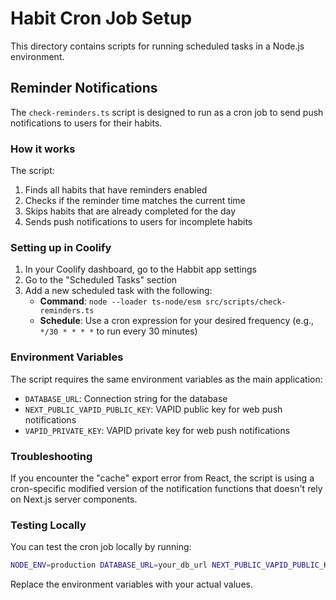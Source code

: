 # Habit Cron Job Setup

This directory contains scripts for running scheduled tasks in a Node.js environment.

## Reminder Notifications

The `check-reminders.ts` script is designed to run as a cron job to send push notifications to users for their habits.

### How it works

The script:
1. Finds all habits that have reminders enabled
2. Checks if the reminder time matches the current time
3. Skips habits that are already completed for the day
4. Sends push notifications to users for incomplete habits

### Setting up in Coolify

1. In your Coolify dashboard, go to the Habbit app settings
2. Go to the "Scheduled Tasks" section
3. Add a new scheduled task with the following:
   - **Command**: `node --loader ts-node/esm src/scripts/check-reminders.ts`
   - **Schedule**: Use a cron expression for your desired frequency (e.g., `*/30 * * * *` to run every 30 minutes)

### Environment Variables

The script requires the same environment variables as the main application:
- `DATABASE_URL`: Connection string for the database
- `NEXT_PUBLIC_VAPID_PUBLIC_KEY`: VAPID public key for web push notifications
- `VAPID_PRIVATE_KEY`: VAPID private key for web push notifications

### Troubleshooting

If you encounter the "cache" export error from React, the script is using a cron-specific modified version of the notification functions that doesn't rely on Next.js server components.

### Testing Locally

You can test the cron job locally by running:

```bash
NODE_ENV=production DATABASE_URL=your_db_url NEXT_PUBLIC_VAPID_PUBLIC_KEY=your_key VAPID_PRIVATE_KEY=your_private_key node --loader ts-node/esm src/scripts/check-reminders.ts
```

Replace the environment variables with your actual values.